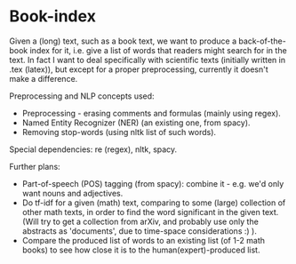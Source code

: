 # Book-index
Given a (long) text, such as a book text, we want to produce a back-of-the-book index for it, i.e. give a list of words that readers might search for in the text.
In fact I want to deal specifically with scientific texts (initially written in .tex (latex)), but except for a proper preprocessing, currently it doesn't make a difference.

Preprocessing and NLP concepts used:
- Preprocessing - erasing comments and formulas (mainly using regex).
- Named Entity Recognizer (NER) (an existing one, from spacy).
- Removing stop-words (using nltk list of such words).

Special dependencies: re (regex), nltk, spacy.

Further plans: 
- Part-of-speech (POS) tagging (from spacy): combine it - e.g. we'd only want nouns and adjectives.
- Do tf-idf for a given (math) text, comparing to some (large) collection of other math texts, in order to find the word significant in the given text. (Will try to get a collection from arXiv, and probably use only the abstracts as 'documents', due to time-space considerations :) ).
- Compare the produced list of words to an existing list (of 1-2 math books) to see how close it is to the human(expert)-produced list.
